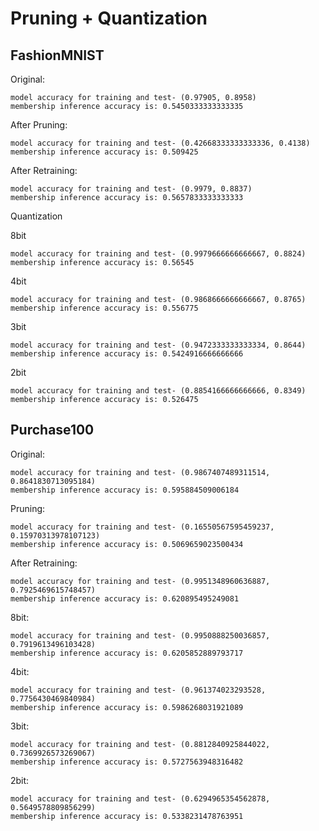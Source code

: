 # Pruning + Quantization



## FashionMNIST



Original:

```
model accuracy for training and test- (0.97905, 0.8958)
membership inference accuracy is: 0.5450333333333335
```

After Pruning:

```
model accuracy for training and test- (0.42668333333333336, 0.4138)
membership inference accuracy is: 0.509425
```

After Retraining:

```
model accuracy for training and test- (0.9979, 0.8837)
membership inference accuracy is: 0.5657833333333333
```

Quantization

8bit

```
model accuracy for training and test- (0.9979666666666667, 0.8824)
membership inference accuracy is: 0.56545
```

4bit

```
model accuracy for training and test- (0.9868666666666667, 0.8765)
membership inference accuracy is: 0.556775
```

3bit

```
model accuracy for training and test- (0.9472333333333334, 0.8644)
membership inference accuracy is: 0.5424916666666666
```

2bit

```
model accuracy for training and test- (0.8854166666666666, 0.8349)
membership inference accuracy is: 0.526475
```



## Purchase100



Original:

```
model accuracy for training and test- (0.9867407489311514, 0.8641830713095184)
membership inference accuracy is: 0.595884509006184
```

Pruning:

```
model accuracy for training and test- (0.16550567595459237, 0.15970313978107123)
membership inference accuracy is: 0.5069659023500434
```

After Retraining:

```
model accuracy for training and test- (0.9951348960636887, 0.7925469615748457)
membership inference accuracy is: 0.620895495249081
```



8bit:

```
model accuracy for training and test- (0.9950888250036857, 0.7919613496103428)
membership inference accuracy is: 0.6205852889793717
```

4bit:

```
model accuracy for training and test- (0.961374023293528, 0.7756430469840984)
membership inference accuracy is: 0.5986268031921089
```

3bit:

```
model accuracy for training and test- (0.8812840925844022, 0.7369926573269067)
membership inference accuracy is: 0.5727563948316482
```

2bit: 

```
model accuracy for training and test- (0.6294965354562878, 0.5649578809856299)
membership inference accuracy is: 0.5338231478763951
```